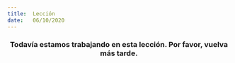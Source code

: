 ```yaml
---
title:  Lección
date:   06/10/2020
---
```


### <center>Todavía estamos trabajando en esta lección. Por favor, vuelva más tarde.</center>